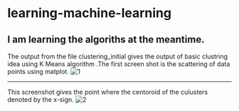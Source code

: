 # learning-machine-learning
I am learning the algoriths at the meantime.
------------------
The output from the file clustering_initial gives the output of basic clustring idea using K Means algorithm .The first screen shot is the scattering of data points using matplot.
![1](https://user-images.githubusercontent.com/24986485/35212451-48377ad6-ff82-11e7-8bdd-67648514d747.JPG)

----------------------
This screenshot gives the point where the centoroid of the culusters denoted by the x-sign.
![2](https://user-images.githubusercontent.com/24986485/35212455-4c9edec0-ff82-11e7-9ca7-c18d2772fa0a.JPG)

